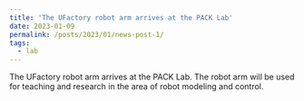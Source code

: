 ```yaml
---
title: 'The UFactory robot arm arrives at the PACK Lab'
date: 2023-01-09
permalink: /posts/2023/01/news-post-1/
tags:
  - lab
---
```


The UFactory robot arm arrives at the PACK Lab. The robot arm will be used for teaching and research in the area of robot modeling and control.
